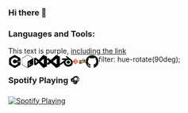 ### Hi there 👋

<!--
**Stefan9283/Stefan9283** is a ✨ _special_ ✨ repository because its `README.md` (this file) appears on your GitHub profile.

Here are some ideas to get you started:

- 🔭 I’m currently working on ...
- 🌱 I’m currently learning ...
- 👯 I’m looking to collaborate on ...
- 🤔 I’m looking for help with ...
- 💬 Ask me about ...
- 📫 How to reach me: ...
- 😄 Pronouns: ...
- ⚡ Fun fact: ...
-->


### Languages and Tools:

<div class="text-purple">
  This text is purple, <a href="#" class="text-inherit">including the link</a>
</div>
filter: hue-rotate(90deg);
<img align="left" alt="C++" width="26px" src="icons/cplusplus.svg" />
<img align="left" alt="Bash" width="26px" src="icons/gnubash.svg" />
<img align="left" alt="VS" width="26px" src="icons/visualstudio.svg" />
<img align="left" alt="VSCODE" width="26px" src="icons/visualstudiocode.svg" />
<img align="left" alt="Blender" width="26px" src="icons/blender.svg" />
<img align="left" alt="Git" width="26px" src="https://raw.githubusercontent.com/github/explore/80688e429a7d4ef2fca1e82350fe8e3517d3494d/topics/git/git.png" />
<img align="left" alt="GitHub" width="26px" src="https://raw.githubusercontent.com/github/explore/78df643247d429f6cc873026c0622819ad797942/topics/github/github.png" />


### Spotify Playing 🎧
[<img src="https://novatorem-git-master.stefan9283.vercel.app/api/spotify-playing" alt="Spotify Playing" width="350" />](https://open.spotify.com/user/stefantoma12)

